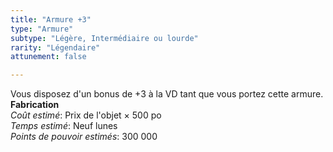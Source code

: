 ```yaml
---
title: "Armure +3"
type: "Armure"
subtype: "Légère, Intermédiaire ou lourde"
rarity: "Légendaire"
attunement: false

---
```

Vous disposez d'un bonus de +3 à la VD tant que vous portez cette armure.  
**Fabrication**  
*Coût estimé*: Prix de l'objet × 500 po  
*Temps estimé*: Neuf lunes  
*Points de pouvoir estimés*: 300 000   
